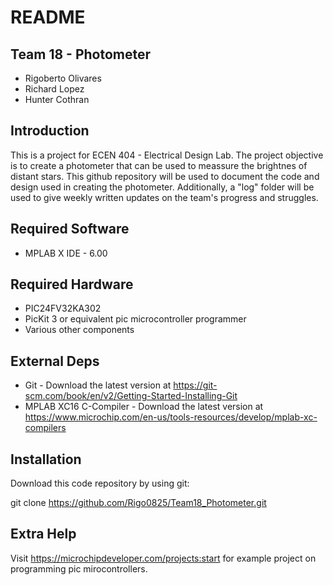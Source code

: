 # README

## Team 18 - Photometer ##

* Rigoberto Olivares
* Richard Lopez
* Hunter Cothran

## Introduction ##

This is a project for ECEN 404 - Electrical Design Lab. The project objective is to create a photometer that can be used to meassure the brightnes
of distant stars. This github repository will be used to document the code and design used in creating the photometer. Additionally, a "log" folder
will be used to give weekly written updates on the team's progress and struggles.

## Required Software ##

* MPLAB X IDE - 6.00

## Required Hardware ##

* PIC24FV32KA302
* PicKit 3 or equivalent pic microcontroller programmer
* Various other components

## External Deps  ##

* Git - Download the latest version at https://git-scm.com/book/en/v2/Getting-Started-Installing-Git
* MPLAB XC16 C-Compiler - Download the latest version at https://www.microchip.com/en-us/tools-resources/develop/mplab-xc-compilers

## Installation ##

Download this code repository by using git:

 git clone https://github.com/Rigo0825/Team18_Photometer.git

## Extra Help

Visit https://microchipdeveloper.com/projects:start for example project on programming pic mirocontrollers.